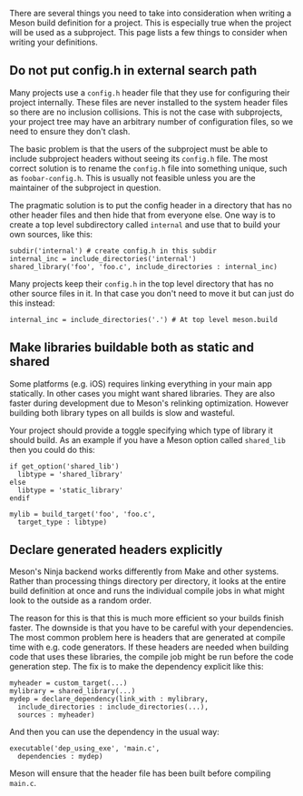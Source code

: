 There are several things you need to take into consideration when writing a Meson build definition for a project. This is especially true when the project will be used as a subproject. This page lists a few things to consider when writing your definitions.

## Do not put config.h in external search path

Many projects use a `config.h` header file that they use for configuring their project internally. These files are never installed to the system header files so there are no inclusion collisions. This is not the case with subprojects, your project tree may have an arbitrary number of configuration files, so we need to ensure they don't clash.

The basic problem is that the users of the subproject must be able to include subproject headers without seeing its `config.h` file. The most correct solution is to rename the `config.h` file into something unique, such as `foobar-config.h`. This is usually not feasible unless you are the maintainer of the subproject in question.

The pragmatic solution is to put the config header in a directory that has no other header files and then hide that from everyone else. One way is to create a top level subdirectory called `internal` and use that to build your own sources, like this:

```meson
subdir('internal') # create config.h in this subdir
internal_inc = include_directories('internal')
shared_library('foo', 'foo.c', include_directories : internal_inc)
```

Many projects keep their `config.h` in the top level directory that has no other source files in it. In that case you don't need to move it but can just do this instead:

```meson
internal_inc = include_directories('.') # At top level meson.build
```

## Make libraries buildable both as static and shared

Some platforms (e.g. iOS) requires linking everything in your main app statically. In other cases you might want shared libraries. They are also faster during development due to Meson's relinking optimization. However building both library types on all builds is slow and wasteful.

Your project should provide a toggle specifying which type of library it should build. As an example if you have a Meson option called `shared_lib` then you could do this:

```meson
if get_option('shared_lib')
  libtype = 'shared_library'
else
  libtype = 'static_library'
endif

mylib = build_target('foo', 'foo.c',
  target_type : libtype)
```

## Declare generated headers explicitly

Meson's Ninja backend works differently from Make and other systems. Rather than processing things directory per directory, it looks at the entire build definition at once and runs the individual compile jobs in what might look to the outside as a random order.

The reason for this is that this is much more efficient so your builds finish faster. The downside is that you have to be careful with your dependencies. The most common problem here is headers that are generated at compile time with e.g. code generators. If these headers are needed when building code that uses these libraries, the compile job might be run before the code generation step. The fix is to make the dependency explicit like this:

```meson
myheader = custom_target(...)
mylibrary = shared_library(...)
mydep = declare_dependency(link_with : mylibrary,
  include_directories : include_directories(...),
  sources : myheader)
```

And then you can use the dependency in the usual way:

```meson
executable('dep_using_exe', 'main.c',
  dependencies : mydep)
```

Meson will ensure that the header file has been built before compiling `main.c`.
